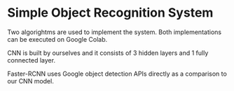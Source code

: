 # Simple Object Recognition System

Two algorightms are used to implement the system. Both implementations can be executed on Google Colab.

CNN is built by ourselves and it consists of 3 hidden layers and 1 fully connected layer.

Faster-RCNN uses Google object detection APIs directly as a comparison to our CNN model.


